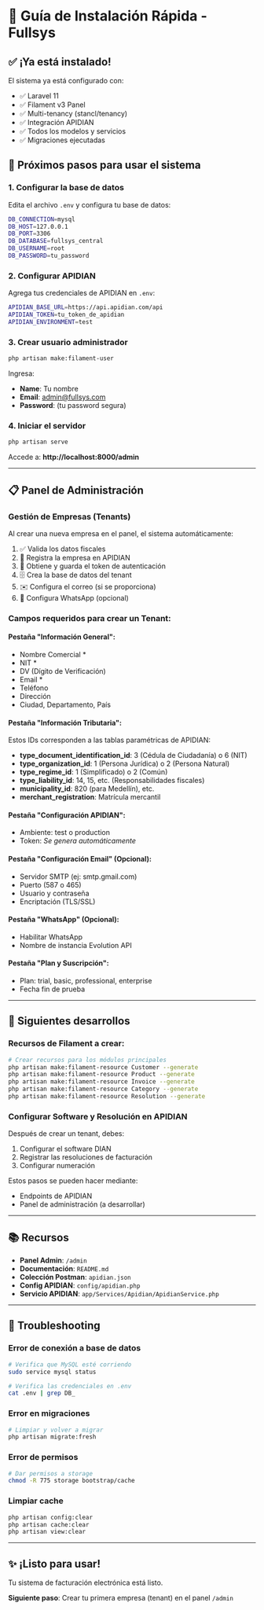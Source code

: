 # 🚀 Guía de Instalación Rápida - Fullsys

## ✅ ¡Ya está instalado!

El sistema ya está configurado con:
- ✅ Laravel 11
- ✅ Filament v3 Panel
- ✅ Multi-tenancy (stancl/tenancy)
- ✅ Integración APIDIAN
- ✅ Todos los modelos y servicios
- ✅ Migraciones ejecutadas

## 🎯 Próximos pasos para usar el sistema

### 1. Configurar la base de datos

Edita el archivo `.env` y configura tu base de datos:

```bash
DB_CONNECTION=mysql
DB_HOST=127.0.0.1
DB_PORT=3306
DB_DATABASE=fullsys_central
DB_USERNAME=root
DB_PASSWORD=tu_password
```

### 2. Configurar APIDIAN

Agrega tus credenciales de APIDIAN en `.env`:

```bash
APIDIAN_BASE_URL=https://api.apidian.com/api
APIDIAN_TOKEN=tu_token_de_apidian
APIDIAN_ENVIRONMENT=test
```

### 3. Crear usuario administrador

```bash
php artisan make:filament-user
```

Ingresa:
- **Name**: Tu nombre
- **Email**: admin@fullsys.com
- **Password**: (tu password segura)

### 4. Iniciar el servidor

```bash
php artisan serve
```

Accede a: **http://localhost:8000/admin**

---

## 📋 Panel de Administración

### Gestión de Empresas (Tenants)

Al crear una nueva empresa en el panel, el sistema automáticamente:

1. ✅ Valida los datos fiscales
2. 📡 Registra la empresa en APIDIAN  
3. 🔑 Obtiene y guarda el token de autenticación
4. 🗄️ Crea la base de datos del tenant
5. ✉️ Configura el correo (si se proporciona)
6. 💬 Configura WhatsApp (opcional)

### Campos requeridos para crear un Tenant:

#### Pestaña "Información General":
- Nombre Comercial *
- NIT *
- DV (Dígito de Verificación)
- Email *
- Teléfono
- Dirección
- Ciudad, Departamento, País

#### Pestaña "Información Tributaria":
Estos IDs corresponden a las tablas paramétricas de APIDIAN:

- **type_document_identification_id**: 3 (Cédula de Ciudadanía) o 6 (NIT)
- **type_organization_id**: 1 (Persona Jurídica) o 2 (Persona Natural)
- **type_regime_id**: 1 (Simplificado) o 2 (Común)
- **type_liability_id**: 14, 15, etc. (Responsabilidades fiscales)
- **municipality_id**: 820 (para Medellín), etc.
- **merchant_registration**: Matrícula mercantil

#### Pestaña "Configuración APIDIAN":
- Ambiente: test o production
- Token: *Se genera automáticamente*

#### Pestaña "Configuración Email" (Opcional):
- Servidor SMTP (ej: smtp.gmail.com)
- Puerto (587 o 465)
- Usuario y contraseña
- Encriptación (TLS/SSL)

#### Pestaña "WhatsApp" (Opcional):
- Habilitar WhatsApp
- Nombre de instancia Evolution API

#### Pestaña "Plan y Suscripción":
- Plan: trial, basic, professional, enterprise
- Fecha fin de prueba

---

## 🔧 Siguientes desarrollos

### Recursos de Filament a crear:

```bash
# Crear recursos para los módulos principales
php artisan make:filament-resource Customer --generate
php artisan make:filament-resource Product --generate
php artisan make:filament-resource Invoice --generate
php artisan make:filament-resource Category --generate
php artisan make:filament-resource Resolution --generate
```

### Configurar Software y Resolución en APIDIAN

Después de crear un tenant, debes:

1. Configurar el software DIAN
2. Registrar las resoluciones de facturación
3. Configurar numeración

Estos pasos se pueden hacer mediante:
- Endpoints de APIDIAN
- Panel de administración (a desarrollar)

---

## 📚 Recursos

- **Panel Admin**: `/admin`
- **Documentación**: `README.md`
- **Colección Postman**: `apidian.json`
- **Config APIDIAN**: `config/apidian.php`
- **Servicio APIDIAN**: `app/Services/Apidian/ApidianService.php`

---

## 🐛 Troubleshooting

### Error de conexión a base de datos
```bash
# Verifica que MySQL esté corriendo
sudo service mysql status

# Verifica las credenciales en .env
cat .env | grep DB_
```

### Error en migraciones
```bash
# Limpiar y volver a migrar
php artisan migrate:fresh
```

### Error de permisos
```bash
# Dar permisos a storage
chmod -R 775 storage bootstrap/cache
```

### Limpiar cache
```bash
php artisan config:clear
php artisan cache:clear
php artisan view:clear
```

---

## ✨ ¡Listo para usar!

Tu sistema de facturación electrónica está listo. 

**Siguiente paso**: Crear tu primera empresa (tenant) en el panel `/admin`
